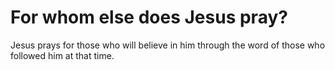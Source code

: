 # For whom else does Jesus pray?

Jesus prays for those who will believe in him through the word of those who followed him at that time.
